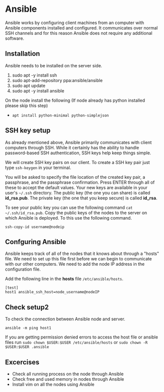 # Ansible
Ansible works by configuring client machines from an computer with Ansible components installed and configured. It communicates over normal SSH channels and for this reason Ansible does not require any additional software.

## Installation
Ansible needs to be installed on the server side.

1. sudo apt -y install ssh
2. sudo apt-add-repository ppa:ansible/ansible
3. sudo apt update
4. sudo apt -y install ansible

On the node install the following (If node already has python installed please skip this step)
- `apt install python-minimal python-simplejson`

## SSH key setup
As already mentioned above, Ansible primarily communicates with client computers through SSH. While it certainly has the ability to handle password-based SSH authentication, SSH keys help keep things simple.

We will create SSH key pairs on our client. To create a SSH key pair just type `ssh-keygen` in your terminal.

You will be asked to specify the file location of the created key pair, a passphrase, and the passphrase confirmation. Press ENTER through all of these to accept the default values. Your new keys are available in your user's `~/.ssh` directory. The public key (the one you can share) is called **id_rsa.pub**. The private key (the one that you keep secure) is called **id_rsa**.

To see your public key you can use the following command `cat ~/.ssh/id_rsa.pub`. Copy the public keys of the nodes to the server on which Ansible is deployed. To this use the following command.

`ssh-copy-id username@nodeip `

## Confguring Ansible

Ansible keeps track of all of the nodes that it knows about through a "hosts" file. We need to set up this file first before we can begin to communicate with our other computers. We need to add the node IP address in the configuration file.

Add the following line in the **hosts** file `/etc/ansible/hosts`.

```
[test]
host1 ansible_ssh_host=node_username@nodeIP
```


## Check setup2

To check the connection between Ansible node and server.

`ansible -m ping host1`

If you are getting permission denied errors to access the host file or ansible files run `sudo chown $USER:$USER /etc/ansible/hosts` or `sudo chown -R $USER:$USER .ansible`

## Excercises

- Check all running process on the node through Ansible
- Check free and used memory in nodes through Ansible
- Install vim on all the nodes using Ansible






